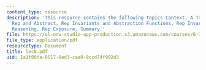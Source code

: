 ```yaml
---
content_type: resource
description: 'This resource contains the following topics Context, A Tale of Two Spaces:
  Rep and Abstract, Rep Invariants and Abstraction Functions, Rep Invariants for Modular
  Reasoning, Rep Exposure, Summary.'
file: https://ol-ocw-studio-app-production.s3.amazonaws.com/courses/6-170-laboratory-in-software-engineering-fall-2005/1a1f80fa85176ed3cae09ccd74f902d3_lec8.pdf
file_type: application/pdf
resourcetype: Document
title: lec8.pdf
uid: 1a1f80fa-8517-6ed3-cae0-9ccd74f902d3
---
```

